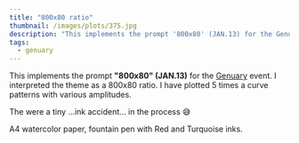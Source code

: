 ```yaml
---
title: "800x80 ratio"
thumbnail: /images/plots/375.jpg
description: "This implements the prompt '800x80' (JAN.13) for the Genuary event. I interpreted the theme as a 800x80 ratio. I have plotted 5 times a curve patterns with various amplitudes."
tags:
  - genuary
---
```


This implements the prompt **"800x80" (JAN.13)** for the [Genuary](https://genuary.art/) event. I interpreted the theme as a 800x80 ratio. I have plotted 5 times a curve patterns with various amplitudes.

The were a tiny ...ink accident... in the process 😅

A4 watercolor paper, fountain pen with Red and Turquoise inks.
